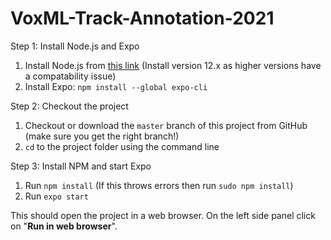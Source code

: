 # VoxML-Track-Annotation-2021
Step 1: Install Node.js and Expo

1. Install Node.js from [this link](https://nodejs.org/dist/latest-v12.x/) (Install version 12.x as higher versions have a compatability issue)
2. Install Expo: `npm install --global expo-cli`

Step 2: Checkout the project

1. Checkout or download the `master` branch of this project from GitHub (make sure you get the right branch!)
2. `cd` to the project folder using the command line

Step 3: Install NPM and start Expo

1. Run `npm install` (If this throws errors then run `sudo npm install`)
2. Run `expo start`

This should open the project in a web browser.  On the left side panel click on "**Run in web browser**".
